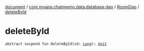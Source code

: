 [document](../../index.md) / [com.myapp.chatmemo.data.database.dao](../index.md) / [RoomDao](index.md) / [deleteById](./delete-by-id.md)

# deleteById

`abstract suspend fun deleteById(id: `[`Long`](https://kotlinlang.org/api/latest/jvm/stdlib/kotlin/-long/index.html)`): `[`Unit`](https://kotlinlang.org/api/latest/jvm/stdlib/kotlin/-unit/index.html)
